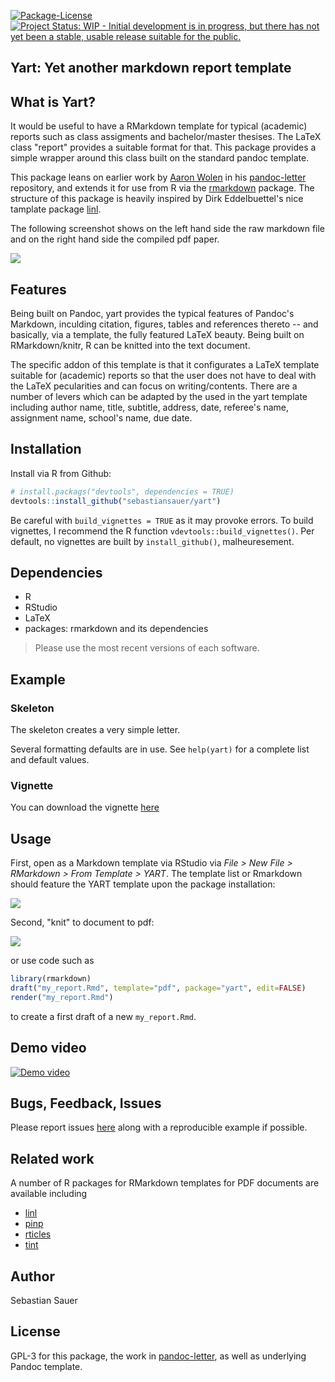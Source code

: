 [![Package-License](http://img.shields.io/badge/license-GPL--3-brightgreen.svg?style=flat)](http://www.gnu.org/licenses/gpl-3.0.html) [![Project Status: WIP - Initial development is in progress, but there has not yet been a stable, usable release suitable for the public.](http://www.repostatus.org/badges/latest/wip.svg)](http://www.repostatus.org/#wip)


## Yart: Yet another markdown report template

## What is Yart?

It would be useful to have a RMarkdown template for typical (academic) reports such as class assigments and bachelor/master thesises. The LaTeX class "report" provides a suitable format for that. This package provides a simple wrapper around this class built on the standard pandoc template.

This package leans on earlier work by [Aaron Wolen](http://aaronwolen.com/) in his
[pandoc-letter](https://github.com/aaronwolen/pandoc-letter) repository, and extends it for use from
R via the [rmarkdown](https://cran.r-project.org/package=rmarkdown) package. The structure of this package is heavily inspired by Dirk Eddelbuettel's nice tamplate package [linl](https://github.com/eddelbuettel/linl).


The following screenshot shows on the left hand side the raw markdown file and on the right hand side the compiled pdf paper.

![](https://raw.githubusercontent.com/sebastiansauer/yart/master/docs/yart_screenshot.png)


## Features

Being built on Pandoc, yart provides the typical features of Pandoc's Markdown, inculding citation, figures, tables and references thereto -- and basically, via a template, the fully featured LaTeX beauty. Being built on RMarkdown/knitr, R can be knitted into the text document.

The specific addon of this template is that it configurates a LaTeX template suitable for (academic) reports so that the user does not have to deal with the LaTeX pecularities and can focus on writing/contents. There are a number of levers which can be adapted by the used in the yart template including author name, title, subtitle, address, date, referee's name, assignment name, school's name, due date.



## Installation

Install via R from Github:

```r
# install.packags("devtools", dependencies = TRUE)
devtools::install_github("sebastiansauer/yart")
```



Be careful with `build_vignettes = TRUE` as it may provoke errors. To build vignettes, I recommend the R function `vdevtools::build_vignettes()`. Per default, no vignettes are built by `install_github()`, malheuresement.

## Dependencies

- R 
- RStudio 
- LaTeX
- packages: rmarkdown and its dependencies


>   Please use the most recent versions of each software.



## Example

### Skeleton

The skeleton creates a very simple letter.

Several formatting defaults are in use. See `help(yart)` for a
complete list and default values.


### Vignette

You can download the vignette [here]()



## Usage

First, open as a Markdown template via RStudio via *File > New File > RMarkdown > From Template > YART*. The template list or Rmarkdown should feature the YART template upon the package installation:


![](https://raw.githubusercontent.com/sebastiansauer/yart/master/docs/yart_template_rstudio.png)


Second, "knit" to document to pdf:

![](https://raw.githubusercontent.com/sebastiansauer/yart/master/docs/knit_to_yart.png)


or use code such as

```r
library(rmarkdown)
draft("my_report.Rmd", template="pdf", package="yart", edit=FALSE)
render("my_report.Rmd")
```

to create a first draft of a new `my_report.Rmd`.    


## Demo video

[![Demo video](https://raw.githubusercontent.com/sebastiansauer/yart/master/docs/video_thumbnail.png)](https://www.youtube.com/watch?v=pGnOlXur_D4&feature=youtu.be)


## Bugs, Feedback, Issues

Please report issues [here](https://github.com/sebastiansauer/yart/issues) along with a reproducible example if possible.


## Related work

A number of R packages for RMarkdown templates for PDF documents are available including

- [linl](https://github.com/cran/linl)
- [pinp](http://dirk.eddelbuettel.com/code/pinp.html)
- [rticles](http://dirk.eddelbuettel.com/code/pinp.html)
- [tint](https://cran.r-project.org/web/packages/tint/index.html)


## Author

Sebastian Sauer



## License

GPL-3 for this package, the work in [pandoc-letter](https://github.com/aaronwolen/pandoc-letter),
as well as underlying Pandoc template.
